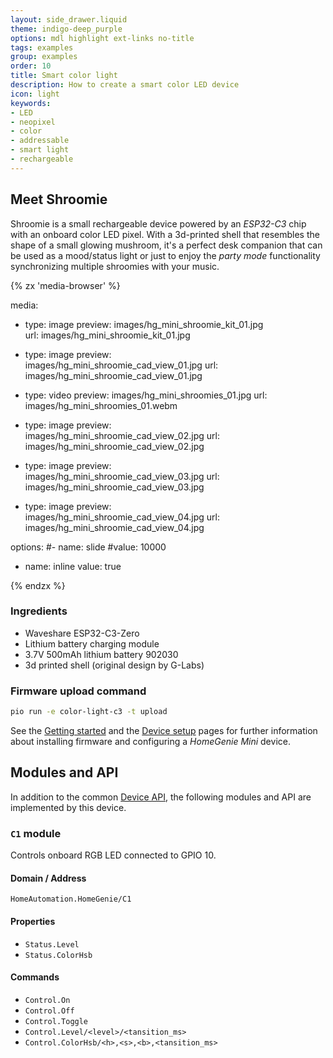 ```yaml
---
layout: side_drawer.liquid
theme: indigo-deep_purple
options: mdl highlight ext-links no-title
tags: examples
group: examples
order: 10
title: Smart color light
description: How to create a smart color LED device
icon: light
keywords:
- LED
- neopixel
- color
- addressable
- smart light
- rechargeable
---
```


## Meet Shroomie

Shroomie is a small rechargeable device powered by an *ESP32-C3* chip with an onboard color LED pixel.
With a 3d-printed shell that resembles the shape of a small glowing mushroom, it's a perfect desk companion
that can be used as a mood/status light or just to enjoy the *party mode* functionality synchronizing
multiple shroomies with your music.


<div layout="row center-center">
<div style="min-width: 360px;max-width: 420px;width: 100%;"><div class="media-container" style="height: auto; aspect-ratio: 15/12">
{% zx 'media-browser' %}

media:

- type: image
  preview: images/hg_mini_shroomie_kit_01.jpg
  url: images/hg_mini_shroomie_kit_01.jpg

- type: image
  preview: images/hg_mini_shroomie_cad_view_01.jpg
  url: images/hg_mini_shroomie_cad_view_01.jpg

- type: video
  preview: images/hg_mini_shroomies_01.jpg
  url: images/hg_mini_shroomies_01.webm

- type: image
  preview: images/hg_mini_shroomie_cad_view_02.jpg
  url: images/hg_mini_shroomie_cad_view_02.jpg

- type: image
  preview: images/hg_mini_shroomie_cad_view_03.jpg
  url: images/hg_mini_shroomie_cad_view_03.jpg

- type: image
  preview: images/hg_mini_shroomie_cad_view_04.jpg
  url: images/hg_mini_shroomie_cad_view_04.jpg

options:
#- name: slide
#value: 10000
- name: inline
  value: true

{% endzx %}
</div></div></div>



### Ingredients

- Waveshare ESP32-C3-Zero
- Lithium battery charging module
- 3.7V 500mAh lithium battery 902030
- 3d printed shell (original design by G-Labs)



### Firmware upload command

```bash
pio run -e color-light-c3 -t upload
```

See the [Getting started](../../getting-started) and the [Device setup](../../device-setup) pages
for further information about installing firmware and configuring a *HomeGenie Mini* device.

<a name="api"></a>
## Modules and API

In addition to the common [Device API](../../programming/api), the following modules and API are implemented by
this device.

### `C1` module

Controls onboard RGB LED connected to GPIO 10.

#### Domain / Address

`HomeAutomation.HomeGenie/C1`

#### Properties

- `Status.Level`  
- `Status.ColorHsb`

#### Commands

- `Control.On`
- `Control.Off`
- `Control.Toggle`
- `Control.Level/<level>/<tansition_ms>`
- `Control.ColorHsb/<h>,<s>,<b>,<tansition_ms>`
